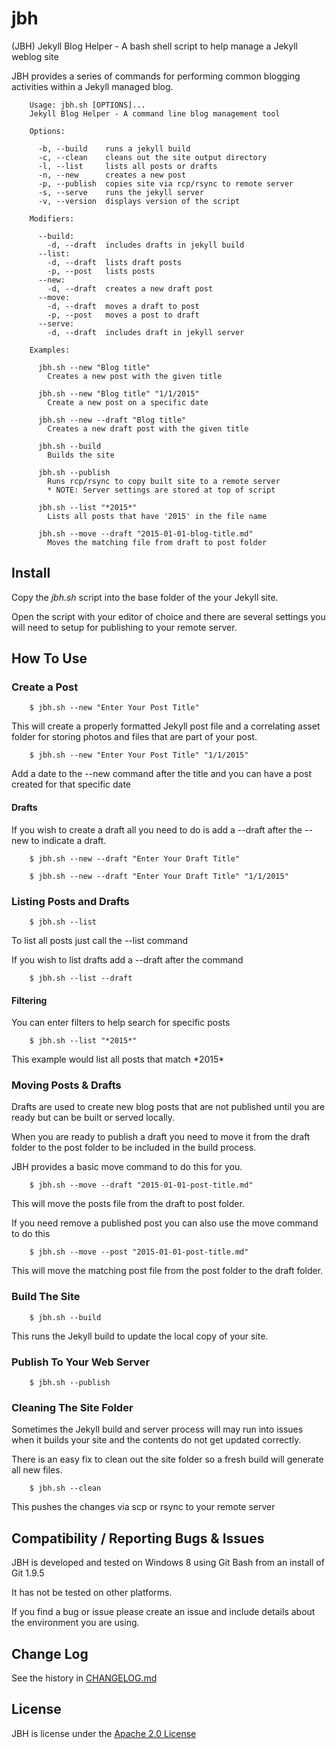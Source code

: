 # jbh
(JBH) Jekyll Blog Helper - A bash shell script to help manage a Jekyll weblog
site

JBH provides a series of commands for performing common blogging activities
within a Jekyll managed blog.

````
	Usage: jbh.sh [OPTIONS]...
	Jekyll Blog Helper - A command line blog management tool
	
	Options:
	
	  -b, --build    runs a jekyll build
	  -c, --clean    cleans out the site output directory
	  -l, --list     lists all posts or drafts
	  -n, --new      creates a new post
	  -p, --publish  copies site via rcp/rsync to remote server
	  -s, --serve    runs the jekyll server
	  -v, --version  displays version of the script
	
	Modifiers:
	
	  --build:
	    -d, --draft  includes drafts in jekyll build
	  --list:
	    -d, --draft  lists draft posts
	    -p, --post   lists posts
	  --new:
	    -d, --draft  creates a new draft post
	  --move:
	    -d, --draft  moves a draft to post
	    -p, --post   moves a post to draft
	  --serve:
	    -d, --draft  includes draft in jekyll server

	Examples:
	
	  jbh.sh --new "Blog title"
	    Creates a new post with the given title
	
	  jbh.sh --new "Blog title" "1/1/2015"
	    Create a new post on a specific date
	
	  jbh.sh --new --draft "Blog title"
	    Creates a new draft post with the given title
	
	  jbh.sh --build
	    Builds the site
	
	  jbh.sh --publish
	    Runs rcp/rsync to copy built site to a remote server
	    * NOTE: Server settings are stored at top of script
	
	  jbh.sh --list "*2015*"
	    Lists all posts that have '2015' in the file name
	
	  jbh.sh --move --draft "2015-01-01-blog-title.md"
	    Moves the matching file from draft to post folder
````

## Install

Copy the *jbh.sh* script into the base folder of the your Jekyll site.

Open the script with your editor of choice and there are several settings you
will need to setup for publishing to your remote server.

## How To Use

### Create a Post

````
	$ jbh.sh --new "Enter Your Post Title"
````

This will create a properly formatted Jekyll post file and a correlating asset
folder for storing photos and files that are part of your post.

````
	$ jbh.sh --new "Enter Your Post Title" "1/1/2015"	
````

Add a date to the --new command after the title and you can have a post created
for that specific date 

#### Drafts

If you wish to create a draft all you need to do is add a --draft after the
--new to indicate a draft.

````
	$ jbh.sh --new --draft "Enter Your Draft Title"
````

````
	$ jbh.sh --new --draft "Enter Your Draft Title" "1/1/2015"
````

### Listing Posts and Drafts

````
	$ jbh.sh --list
````

To list all posts just call the --list command

If you wish to list drafts add a --draft after the command

````
	$ jbh.sh --list --draft
````

#### Filtering

You can enter filters to help search for specific posts

````
	$ jbh.sh --list "*2015*"
````

This example would list all posts that match \*2015\*

### Moving Posts & Drafts

Drafts are used to create new blog posts that are not published until you are
ready but can be built or served locally.

When you are ready to publish a draft you need to move it from the draft folder
to the post folder to be included in the build process.

JBH provides a basic move command to do this for you.

````
	$ jbh.sh --move --draft "2015-01-01-post-title.md"
````

This will move the posts file from the draft to post folder.

If you need remove a published post you can also use the move command to do this

````
	$ jbh.sh --move --post "2015-01-01-post-title.md"
````

This will move the matching post file from the post folder to the draft folder.

### Build The Site

````
	$ jbh.sh --build
````

This runs the Jekyll build to update the local copy of your site.

### Publish To Your Web Server

````
	$ jbh.sh --publish
````

### Cleaning The Site Folder

Sometimes the Jekyll build and server process will may run into issues when it
builds your site and the contents do not get updated correctly.

There is an easy fix to clean out the site folder so a fresh build will generate
all new files.

````
	$ jbh.sh --clean
````

This pushes the changes via scp or rsync to your remote server

## Compatibility / Reporting Bugs & Issues

JBH is developed and tested on Windows 8 using Git Bash from an install of Git
1.9.5

It has not be tested on other platforms. 

If you find a bug or issue please create an issue and include details about the
environment you are using.

## Change Log

See the history in [CHANGELOG.md](CHANGELOG.md)

## License

JBH is license under the [Apache 2.0 License](LICENSE)

